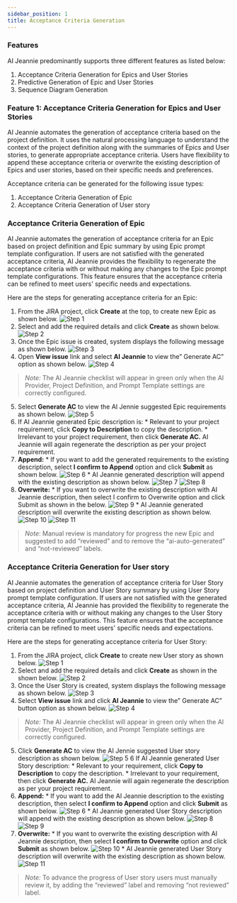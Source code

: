 ```yaml
---
sidebar_position: 1
title: Acceptance Criteria Generation
---
```



###  Features

AI Jeannie predominantly supports three different features as listed below:

1. Acceptance Criteria Generation for Epics and User Stories
2. Predictive Generation of Epic and User Stories
3. Sequence Diagram Generation


### Feature 1: Acceptance Criteria Generation for Epics and User Stories 

AI Jeannie automates the generation of acceptance criteria based on the project definition. It uses the natural processing language to understand the context of the project definition along with the summaries of Epics and User stories, to generate appropriate acceptance criteria. Users have flexibility to append these acceptance criteria or overwrite the existing description of Epics and user stories, based on their specific needs and preferences. 

Acceptance criteria can be generated for the following issue types:

1. Acceptance Criteria Generation of Epic 
2. Acceptance Criteria Generation of User story


### Acceptance Criteria Generation of Epic

AI Jeannie automates the generation of acceptance criteria for an Epic based on project definition and Epic summary by using Epic prompt template configuration. If users are not satisfied with the generated acceptance criteria, AI Jeannie provides the flexibility to regenerate the acceptance criteria with or without making any changes to the Epic prompt template configurations. This feature ensures that the acceptance criteria can be refined to meet users' specific needs and expectations. 

Here are the steps for generating acceptance criteria for an Epic:

1. From the JIRA project, click **Create** at the top, to create new Epic as shown below.
        <img src="/screenshots/Usage/Manual/acceptance-criteria-epic1.png" alt="Step 1" />
2. Select and add the required details and click **Create** as shown below. 
        <img src="/screenshots/Usage/Manual/acceptance-criteria-epic2.png" alt="Step 2" />
3. Once the Epic issue is created, system displays the following message as shown below.
        <img src="/screenshots/Usage/Manual/ac-epic3.png" alt="Step 3" />
4. Open **View issue** link and select **AI Jeannie** to view the” Generate AC” option as shown below.
        <img src="/screenshots/Usage/Manual/ac-epic4.png" alt="Step 4" />
 
 >*Note:* The AI Jeannie checklist will appear in green only when the AI Provider, Project Definition, and Prompt Template settings are correctly configured.

5. Select **Generate AC** to view the AI Jennie suggested Epic requirements as shown below.
        <img src="/screenshots/Usage/Manual/ac-epic5.png" alt="Step 5" />
6. If AI Jeannie generated Epic description is:
       * Relevant to your project requirement, click **Copy to Description** to copy the description.
       * Irrelevant to your project requirement, then click **Generate AC.** AI Jeannie will again regenerate the description as per your project requirement.
7. **Append:**
       * If you want to add the generated requirements to the existing description, select **I confirm to Append** option and click **Submit** as shown below.
        <img src="/screenshots/Usage/Manual/ac-epic6.png" alt="Step 6" />
       * AI Jeannie generated description will append with the existing description as shown below.
        <img src="/screenshots/Usage/Manual/ac-epic7.png" alt="Step 7" />
        <img src="/screenshots/Usage/Manual/ac-epic8.png" alt="Step 8" />
8. **Overwrite:**
       * If you want to overwrite the existing description with AI Jeannie description, then select I confirm to Overwrite option and click Submit as shown in the below.
        <img src="/screenshots/Usage/Manual/ac-epic9.png" alt="Step 9" />
       * AI Jeannie generated description will overwrite the existing description as shown below.
        <img src="/screenshots/Usage/Manual/ac-epic10.png" alt="Step 10" />
        <img src="/screenshots/Usage/Manual/ac-epic11.png" alt="Step 11" />
 
>*Note*: Manual review is mandatory for progress the new Epic and suggested to add “reviewed” and to remove the “ai-auto-generated” and “not-reviewed” labels.

### Acceptance Criteria Generation for User story

AI Jeannie automates the generation of acceptance criteria for User Story based on project definition and User Story summary by using User Story prompt template configuration. If users are not satisfied with the generated acceptance criteria, AI Jeannie has provided the flexibility to regenerate the acceptance criteria with or without making any changes to the User Story prompt template configurations. This feature ensures that the acceptance criteria can be refined to meet users' specific needs and expectations.  

 Here are the steps for generating acceptance criteria for User Story:
1. From the JIRA project, click **Create** to create new User story as shown below.
        <img src="/screenshots/Usage/Manual/ac-userstory1.png" alt="Step 1" />
2. Select and add the required details and click **Create** as shown in the shown below.
        <img src="/screenshots/Usage/Manual/ac-userstory2.png" alt="Step 2" />
3. Once the User Story is created, system displays the following message as shown below.
        <img src="/screenshots/Usage/Manual/ac-userstory3.png" alt="Step 3" />
4. Select **View issue** link and click **AI Jeannie** to view the” Generate AC” button option as shown below.
        <img src="/screenshots/Usage/Manual/ac-userstory4.png" alt="Step 4" />

>*Note:* The AI Jeannie checklist will appear in green only when the AI Provider, Project Definition, and Prompt Template settings are correctly configured.

5. Click **Generate AC** to view the AI Jennie suggested User story description as shown below.
        <img src="/screenshots/Usage/Manual/ac-userstory5.png" alt="Step 5" />
6 If AI Jeannie generated User Story description:
       * Relevant to your requirement, click **Copy to Description** to copy the description.
       * Irrelevant to your requirement, then click **Generate AC.** AI Jeannie will again regenerate the description as per your project requirement.
7. **Append:**
       * If you want to add the AI Jeannie description to the existing description, then select **I confirm to Append** option and click **Submit** as shown below.
        <img src="/screenshots/Usage/Manual/ac-userstory6.png" alt="Step 6" />
       * AI Jeannie generated User Story description will append with the existing description as shown below.
        <img src="/screenshots/Usage/Manual/ac-userstory8.png" alt="Step 8" />
        <img src="/screenshots/Usage/Manual/ac-userstory9.png" alt="Step 9" />
8. **Overwrite:**
       * If you want to overwrite the existing description with AI Jeannie description, then select **I confirm to Overwrite** option and click **Submit** as shown below.
        <img src="/screenshots/Usage/Manual/ac-userstory10.png" alt="Step 10" />
       * AI Jeannie generated User Story description will overwrite with the existing description as shown below.
        <img src="/screenshots/Usage/Manual/ac-userstory11.png" alt="Step 11" />

>*Note:* To advance the progress of User story users must manually review it, by adding the “reviewed” label and removing “not reviewed” label. 




